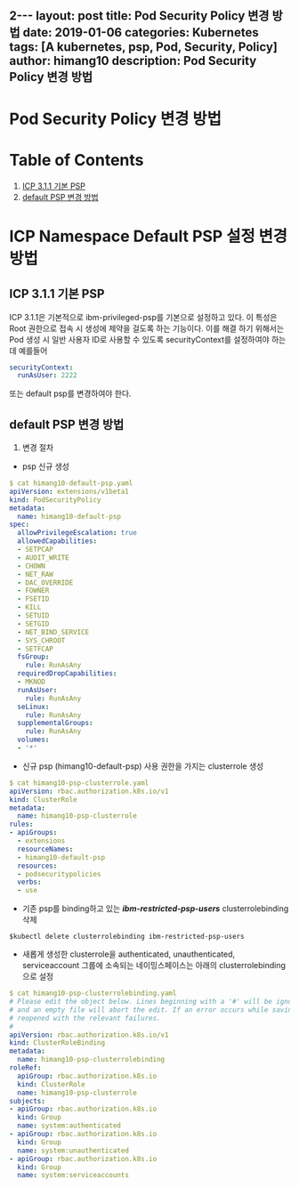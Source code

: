 2---
layout: post
title: Pod Security Policy 변경 방법
date: 2019-01-06
categories: Kubernetes
tags: [A kubernetes, psp, Pod, Security, Policy]
author: himang10
description: Pod Security Policy 변경 방법
---
Pod Security Policy 변경 방법
============

# Table of Contents
1. [ICP 3.1.1 기본 PSP](#ICP-3.1.1-기본-PSP)
2. [default PSP 변경 방법](#default-PSP-변경-방법)

# ICP Namespace Default PSP 설정 변경 방법

## ICP 3.1.1 기본 PSP
ICP 3.1.1은 기본적으로 ibm-privileged-psp를 기본으로 설정하고 있다. 이 특성은 Root 권한으로 접속 시 생성에 제약을 걸도록 하는 기능이다. 
이를 해결 하기 위해서는 Pod 생성 시 일반 사용자 ID로 사용할 수 있도록 securityContext를 설정하여야 하는데
예를들어
```yaml
securityContext:
  runAsUser: 2222
````

또는 default psp를 변경하여야 한다.

## default PSP 변경 방법
1. 변경 절차
* psp 신규 생성
```yaml
$ cat himang10-default-psp.yaml
apiVersion: extensions/v1beta1
kind: PodSecurityPolicy
metadata:
  name: himang10-default-psp
spec:
  allowPrivilegeEscalation: true
  allowedCapabilities:
  - SETPCAP
  - AUDIT_WRITE
  - CHOWN
  - NET_RAW
  - DAC_OVERRIDE
  - FOWNER
  - FSETID
  - KILL
  - SETUID
  - SETGID
  - NET_BIND_SERVICE
  - SYS_CHROOT
  - SETFCAP
  fsGroup:
    rule: RunAsAny
  requiredDropCapabilities:
  - MKNOD
  runAsUser:
    rule: RunAsAny
  seLinux:
    rule: RunAsAny
  supplementalGroups:
    rule: RunAsAny
  volumes:
  - '*'
````
* 신규 psp (himang10-default-psp) 사용 권한을 가지는 clusterrole 생성
```yaml
$ cat himang10-psp-clusterrole.yaml
apiVersion: rbac.authorization.k8s.io/v1
kind: ClusterRole
metadata:
  name: himang10-psp-clusterrole
rules:
- apiGroups:
  - extensions
  resourceNames:
  - himang10-default-psp
  resources:
  - podsecuritypolicies
  verbs:
  - use
````
* 기존 psp를 binding하고 있는 ***ibm-restricted-psp-users*** clusterrolebinding 삭제
```
$kubectl delete clusterrolebinding ibm-restricted-psp-users
````
* 새롭게 생성한 clusterrole을 authenticated, unauthenticated, serviceaccount 그룹에 소속되는 네이밍스페이스는 아래의 clusterrolebinding으로 설정
```yaml
$ cat himang10-psp-clusterrolebinding.yaml
# Please edit the object below. Lines beginning with a '#' will be ignored,
# and an empty file will abort the edit. If an error occurs while saving this file will be
# reopened with the relevant failures.
#
apiVersion: rbac.authorization.k8s.io/v1
kind: ClusterRoleBinding
metadata:
  name: himang10-psp-clusterrolebinding
roleRef:
  apiGroup: rbac.authorization.k8s.io
  kind: ClusterRole
  name: himang10-psp-clusterrole
subjects:
- apiGroup: rbac.authorization.k8s.io
  kind: Group
  name: system:authenticated
- apiGroup: rbac.authorization.k8s.io
  kind: Group
  name: system:unauthenticated
- apiGroup: rbac.authorization.k8s.io
  kind: Group
  name: system:serviceaccounts
```
